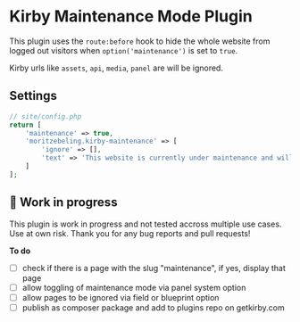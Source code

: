 # Kirby Maintenance Mode Plugin

This plugin uses the `route:before` hook to hide the whole website from logged out visitors when `option('maintenance')` is set to `true`.

Kirby urls like `assets`, `api`, `media`, `panel` are will be ignored.

## Settings

```php
// site/config.php
return [
    'maintenance' => true,
    'moritzebeling.kirby-maintenance' => [
        'ignore' => [],
        'text' => 'This website is currently under maintenance and will be back online soon.',
    ]
];
```

## 🚧 Work in progress
This plugin is work in progress and not tested accross multiple use cases. Use at own risk. Thank you for any bug reports and pull requests!

**To do**
- [ ] check if there is a page with the slug "maintenance", if yes, display that page
- [ ] allow toggling of maintenance mode via panel system option
- [ ] allow pages to be ignored via field or blueprint option
- [ ] publish as composer package and add to plugins repo on getkirby.com